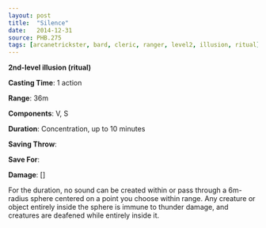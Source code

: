 ```yaml
---
layout: post
title:  "Silence"
date:   2014-12-31
source: PHB.275
tags: [arcanetrickster, bard, cleric, ranger, level2, illusion, ritual]
---
```


**2nd-level illusion (ritual)**

**Casting Time**: 1 action

**Range**: 36m

**Components**: V, S

**Duration**: Concentration, up to 10 minutes

**Saving Throw**:

**Save For**:

**Damage**: []

For the duration, no sound can be created within or pass through a 6m-radius sphere centered on a point you choose within range. Any creature or object entirely inside the sphere is immune to thunder damage, and creatures are deafened while entirely inside it.